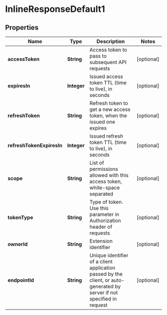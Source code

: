
# InlineResponseDefault1

## Properties
Name | Type | Description | Notes
------------ | ------------- | ------------- | -------------
**accessToken** | **String** | Access token to pass to subsequent API requests |  [optional]
**expiresIn** | **Integer** | Issued access token TTL (time to live), in seconds |  [optional]
**refreshToken** | **String** | Refresh token to get a new access token, when the issued one expires |  [optional]
**refreshTokenExpiresIn** | **Integer** | Issued refresh token TTL (time to live), in seconds |  [optional]
**scope** | **String** | List of permissions allowed with this access token, white-space separated |  [optional]
**tokenType** | **String** | Type of token. Use this parameter in Authorization header of requests |  [optional]
**ownerId** | **String** | Extension identifier |  [optional]
**endpointId** | **String** | Unique identifier of a client application passed by the client, or auto-generated by server if not specified in request |  [optional]



